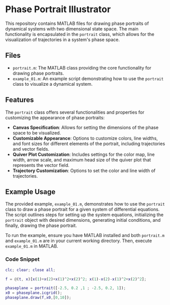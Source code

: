 # Phase Portrait Illustrator

This repository contains MATLAB files for drawing phase portraits of dynamical systems with two dimensional state space. The main functionality is encapsulated in the `portrait` class, which allows for the visualization of trajectories in a system's phase space.

## Files

- `portrait.m`: The MATLAB class providing the core functionality for drawing phase portraits.
- `example_01.m`: An example script demonstrating how to use the `portrait` class to visualize a dynamical system.

## Features

The `portrait` class offers several functionalities and properties for customizing the appearance of phase portraits:

- **Canvas Specification**: Allows for setting the dimensions of the phase space to be visualized.
- **Customizable Appearance**: Options to customize colors, line widths, and font sizes for different elements of the portrait, including trajectories and vector fields.
- **Quiver Plot Customization**: Includes settings for the color map, line width, arrow scale, and maximum head size of the quiver plot that represents the vector field.
- **Trajectory Customization**: Options to set the color and line width of trajectories.

## Example Usage

The provided example, `example_01.m`, demonstrates how to use the `portrait` class to draw a phase portrait for a given system of differential equations. The script outlines steps for setting up the system equations, initializing the `portrait` object with desired dimensions, generating initial conditions, and finally, drawing the phase portrait.

To run the example, ensure you have MATLAB installed and both `portrait.m` and `example_01.m` are in your current working directory. Then, execute `example_01.m` in MATLAB.

### Code Snippet

```matlab
clc; clear; close all;

f = @(t, x)[x(1)+x(2)+x(1)^2+x(2)^2; x(1)-x(2)-x(1)^2+x(2)^2];

phaseplane = portrait([-2.5, 0.2 ,1 ; -2.5, 0.2, 1]);
x0 = phaseplane.icgrid();
phaseplane.draw(f,x0,[0,10]);
